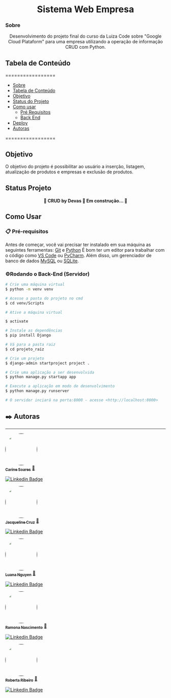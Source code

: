 <h1 align="center">Sistema Web Empresa</h1>

### Sobre
<p align="center">Desenvolvimento do projeto final do curso da Luiza Code sobre "Google Cloud Plataform" para uma empresa utilizando a operação de informação CRUD com Python.</p>

## Tabela de Conteúdo
=================
<!--ts-->
   * [Sobre](#Sobre)
   * [Tabela de Conteúdo](#tabela-de-conteudo)
   * [Objetivo](#objetivo)
   * [Status do Projeto](#status-do-projeto)
   * [Como usar](#como-usar)
      * [Pré Requisitos](#pre-requisitos)
      * [Back End](#local-files)
   * [Deploy](#deploy)
   * [Autoras](#autoras)
<!--te-->
=================

## Objetivo
O objetivo do projeto é possibilitar ao usuário a inserção, listagem, atualização de produtos e empresas e exclusão de produtos.

## Status Projeto
<h4 align="center"> 
	🚧  CRUD by Devas 🚀 Em construção...  🚧
</h4>

## Como Usar
### 📋 Pré-requisitos

Antes de começar, você vai precisar ter instalado em sua máquina as seguintes ferramentas:
[Git](https://git-scm.com) e [Python](https://www.python.org/)
É bom ter um editor para trabalhar com o código como [VS Code](https://code.visualstudio.com/) ou [PyCharm](https://www.jetbrains.com/).
Além disso, um gerenciador de banco de dados [MySQL](https://www.mysql.com
) ou [SQLite](https://www.sqlite.org/).

### ⚙️Rodando o Back-End (Servidor)
~~~bash
# Crie uma máquina virtual
$ python -m venv venv

# Acesse a pasta do projeto no cmd
$ cd venv/Scripts

# Ative a máquina virtual

$ activate

# Instale as dependências
$ pip install Django

# Vá para a pasta raiz
$ cd projeto_raiz

# Crie um projeto
$ django-admin startproject project .

# Crie uma aplicação a ser desenvolvida
$ python manage.py startapp app

# Execute a aplicação em modo de desenvolvimento
$ python manage.py runserver

# O servidor inciará na porta:8000 - acesse <http://localhost:8000>
~~~


## ✒️ Autoras
---

<a href="">
 <img style="border-radius: 50%;" src="https://avatars.githubusercontent.com/u/74071057?v=4" width="100px;" alt=""/>
 <br />
 <sub><b>Carine Soares</b></sub></a> <a href="">🚀</a>

[![Linkedin Badge](https://img.shields.io/badge/-Carine-blue?style=flat-square&logo=Linkedin&logoColor=white&link=https://www.linkedin.com/in/carinemsoares/)](https://www.linkedin.com/in/carinemsoares/) 

<a href="">
 <img style="border-radius: 50%;" src="https://avatars.githubusercontent.com/u/90010608?v=4" width="100px;" alt=""/>
 <br />
 <sub><b>Jacqueline Cruz</b></sub></a> <a href="">🚀</a>

[![Linkedin Badge](https://img.shields.io/badge/-Jacqueline-blue?style=flat-square&logo=Linkedin&logoColor=white&link=https://www.linkedin.com/in/jacqueline-cruz-947144b2/)](https://www.linkedin.com/in/jacqueline-cruz-947144b2/) 

<a href="">
 <img style="border-radius: 50%;" src="https://avatars.githubusercontent.com/u/65877051?v=4" width="100px;" alt=""/>
 <br />
 <sub><b>Luana Nguyen</b></sub></a> <a href="">🚀</a>

[![Linkedin Badge](https://img.shields.io/badge/-Luana-blue?style=flat-square&logo=Linkedin&logoColor=white&link=https://www.linkedin.com/in/luana-duyen-nguyen-6b351878/)](https://www.linkedin.com/in/luana-duyen-nguyen-6b351878/) 

<a href="">
 <img style="border-radius: 50%;" src="https://avatars.githubusercontent.com/u/59093946?v=4" width="100px;" alt=""/>
 <br />
 <sub><b>Ramona Nascimento</b></sub></a> <a href="">🚀</a>

[![Linkedin Badge](https://img.shields.io/badge/-Ramona-blue?style=flat-square&logo=Linkedin&logoColor=white&link=https://www.linkedin.com/in/ramona-nascimento-2b10b81b4/)](https://www.linkedin.com/in/ramona-nascimento-2b10b81b4/) 

<a href="">
 <img style="border-radius: 50%;" src="https://avatars.githubusercontent.com/u/49561000?v=4" width="100px;" alt=""/>
 <br />
 <sub><b>Roberta Ribeiro</b></sub></a> <a href="">🚀</a>

[![Linkedin Badge](https://img.shields.io/badge/-Roberta-blue?style=flat-square&logo=Linkedin&logoColor=white&link=https://www.linkedin.com/in/robertaribeirorj/)](https://www.linkedin.com/in/robertaribeirorj/) 




